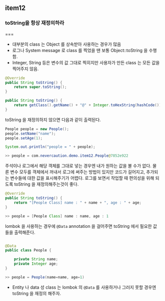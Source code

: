 
## item12
### toString을 항상 재정의하라
===

- 대부분의 class 는 Object 를 상속받아 사용하는 경우가 많음  
- 로그나 System message 로 class 를 찍었을 땐 보통 Object::toString 을 수행함.  
- Integer, String 등은 변수의 값 그대로 찍히지만 사용자가 만든 class 는 모든 값을 찍어주지 않음.  


```java
@Override
public String toString() {
	return super.toString();
}

public String toString() {
	return getClass().getName() + "@" + Integer.toHexString(hashCode());
}
```

toString 을 재정의하지 않으면 다음과 같이 출력된다.  

```java
People people = new People();
people.setName("name");
people.setAge(1);

System.out.println("people = " + people);

>> people = com.nevercaution.demo.item12.People@7852e922
```

주석이나 로그에서 해당 객체를 그대로 넣는 경우엔 내가 원하는 값을 볼 수가 없다. 물론 변수 모두를 객체에서 꺼내서 로그에 써주는 방법이 있지만 코드가 길어지고, 추가되는 변수들에 대한 값을 표시해주기가 어렵다. 로그를 보면서 작업할 때 편의성을 위해 되도록 toString 을 재정의해주는것이 좋다.   

```java 
@Override
public String toString() {
	return "[People Class] name : " + name + ", age : " + age;
}

>> people = [People Class] name : name, age : 1
```

lombok 을 사용하는 경우에 `@Data` annotation 을 걸어주면 toString 에서 필요한 값들을 출력해준다.  

```java

@Data
public class People {

    private String name;
    private Integer age;
}

>> people = People(name=name, age=1)
```

- Entity 나 data 성 class 는 lombok 의 `@Data` 를 사용하거나 그러지 못할 경우엔 toString 을 재정의 해주자.  
